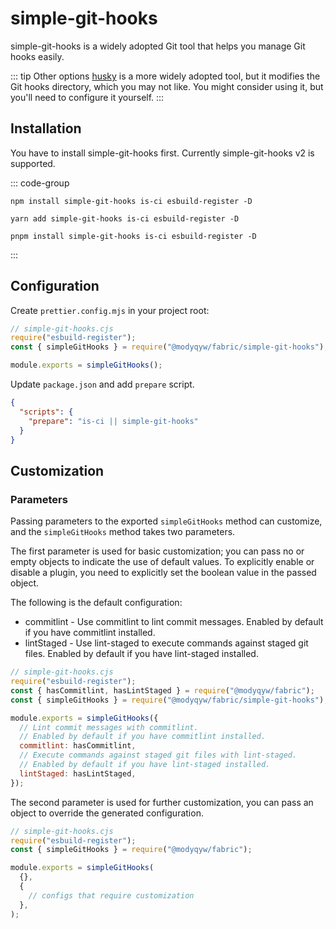 # simple-git-hooks

simple-git-hooks is a widely adopted Git tool that helps you manage Git hooks easily.

::: tip Other options
[husky](https://typicode.github.io/husky/) is a more widely adopted tool, but it modifies the Git hooks directory, which you may not like. You might consider using it, but you'll need to configure it yourself.
:::

## Installation

You have to install simple-git-hooks first. Currently simple-git-hooks v2 is supported.

::: code-group

```shell [npm]
npm install simple-git-hooks is-ci esbuild-register -D
```

```shell [yarn]
yarn add simple-git-hooks is-ci esbuild-register -D
```

```shell [pnpm]
pnpm install simple-git-hooks is-ci esbuild-register -D
```

:::

## Configuration

Create `prettier.config.mjs` in your project root:

```javascript
// simple-git-hooks.cjs
require("esbuild-register");
const { simpleGitHooks } = require("@modyqyw/fabric/simple-git-hooks");

module.exports = simpleGitHooks();
```

Update `package.json` and add `prepare` script.

```json
{
  "scripts": {
    "prepare": "is-ci || simple-git-hooks"
  }
}
```

## Customization

### Parameters

Passing parameters to the exported `simpleGitHooks` method can customize, and the `simpleGitHooks` method takes two parameters.

The first parameter is used for basic customization; you can pass no or empty objects to indicate the use of default values. To explicitly enable or disable a plugin, you need to explicitly set the boolean value in the passed object.

The following is the default configuration:

- commitlint - Use commitlint to lint commit messages. Enabled by default if you have commitlint installed.
- lintStaged - Use lint-staged to execute commands against staged git files. Enabled by default if you have lint-staged installed.

```javascript
// simple-git-hooks.cjs
require("esbuild-register");
const { hasCommitlint, hasLintStaged } = require("@modyqyw/fabric");
const { simpleGitHooks } = require("@modyqyw/fabric/simple-git-hooks");

module.exports = simpleGitHooks({
  // Lint commit messages with commitlint.
  // Enabled by default if you have commitlint installed.
  commitlint: hasCommitlint,
  // Execute commands against staged git files with lint-staged.
  // Enabled by default if you have lint-staged installed.
  lintStaged: hasLintStaged,
});
```

The second parameter is used for further customization, you can pass an object to override the generated configuration.

```javascript
// simple-git-hooks.cjs
require("esbuild-register");
const { simpleGitHooks } = require("@modyqyw/fabric");

module.exports = simpleGitHooks(
  {},
  {
    // configs that require customization
  },
);
```

